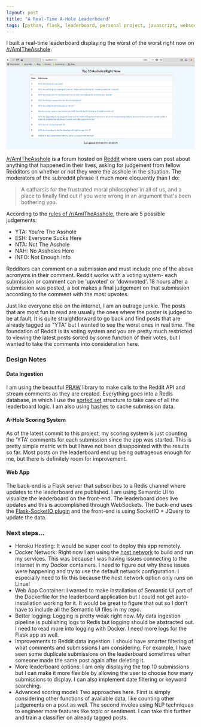 ```yaml
---
layout: post
title: "A Real-Time A-Hole Leaderboard"
tags: [python, flask, leaderboard, personal project, javascript, websockets, reddit, software development, software design, cs]
---
```


I built a real-time leaderboard displaying the worst of the worst right now on [/r/AmITheAsshole](https://www.reddit.com/r/AmItheAsshole/).

<!--more-->

![A screenshot of the UI](assets/images/leaderboard.png)

[/r/AmITheAsshole](https://www.reddit.com/r/AmItheAsshole/) is a forum hosted on [Reddit](https://www.reddit.com) where users can post about anything that happened in their lives, asking for judgement from fellow Redditors on whether or not they were the asshole in the situation. The moderators of the subreddit phrase it much more eloquently than I do:

> A catharsis for the frustrated moral philosopher in all of us, and a place to finally find out if you were wrong in an argument that's been bothering you.

According to the [rules of /r/AmITheAsshole](https://www.reddit.com/r/AmItheAsshole/wiki/faq), there are 5 possible judgements:
 - YTA: You're The Asshole
 - ESH: Everyone Sucks Here
 - NTA: Not The Asshole
 - NAH: No Assholes Here
 - INFO: Not Enough Info

Redditors can comment on a submission and must include one of the above acronyms in their comment. Reddit works with a voting system- each submission or comment can be 'upvoted' or 'downvoted'. 18 hours after a submission was posted, a bot makes a final judgement on that submission according to the comment with the most upvotes.

Just like everyone else on the internet, I am an outrage junkie. The posts that are most fun to read are usually the ones where the poster is judged to be at fault. It is quite straightforward to go back and find posts that are already tagged as "YTA" but I wanted to see the worst ones in real time. The foundation of Reddit is its voting system and you are pretty much restricted to viewing the latest posts sorted by some function of their votes, but I wanted to take the comments into consideration here.

### Design Notes

#### Data Ingestion
I am using the beautiful [PRAW](https://github.com/praw-dev/praw) library to make calls to the Reddit API and stream comments as they are created. Everything goes into a Redis database, in which I use the [sorted set](https://redis.io/commands#sorted_set) structure to take care of all the leaderboard logic. I am also using [hashes](https://redis.io/commands#hash) to cache submission data.

#### A-Hole Scoring System

As of the latest commit to this project, my scoring system is just counting the 'YTA' comments for each submission since the app was started. This is pretty simple metric with but I have not been disappointed with the results so far. Most posts on the leaderboard end up being outrageous enough for me, but there is definitely room for improvement.

#### Web App
The back-end is a Flask server that subscribes to a Redis channel where updates to the leaderboard are published. I am using Semantic UI to visualize the leaderboard on the front-end. The leaderboard does live updates and this is accomplished through WebSockets. The back-end uses the [Flask-SocketIO plugin](https://flask-socketio.readthedocs.io/en/latest/) and the front-end is using SocketIO + JQuery to update the data.
 
### Next steps...
 - Heroku Hosting: It would be super cool to deploy this app remotely.
 - Docker Network: Right now I am using the [host network](https://docs.docker.com/network/host/) to build and run my services. This was because I was having issues connecting to the internet in my Docker containers. I need to figure out why those issues were happening and try to use the default network configuration. I especially need to fix this because the host network option only runs on Linux! 
 - Web App Container: I wanted to make installation of Semantic UI part of the Dockerfile for the leaderboard application but I could not get auto-installation working for it. It would be great to figure that out so I don't have to include all the Semantic UI files in my repo. 
 - Better logging: Logging is pretty weak right now. My data ingestion pipeline is publishing logs to Redis but logging should be abstracted out. I need to read more into logging with Docker. I need more logs for the Flask app as well.
 - Improvements to Reddit data ingestion: I should have smarter filtering of what comments and submissions I am considering. For example, I have seen some duplicate submissions on the leaderboard sometimes when someone made the same post again after deleting it.
 - More leaderboard options: I am only displaying the top 10 submissions but I can make it more flexible by allowing the user to choose how many submissions to display. I can also implement date filtering or keyword searching.
 - Advanced scoring model: Two approaches here. First is simply considering other functions of available data, like counting other judgements on a post as well. The second involes using NLP techniques to engineer more features like topic or sentiment. I can take this further and train a classifier on already tagged posts.  
